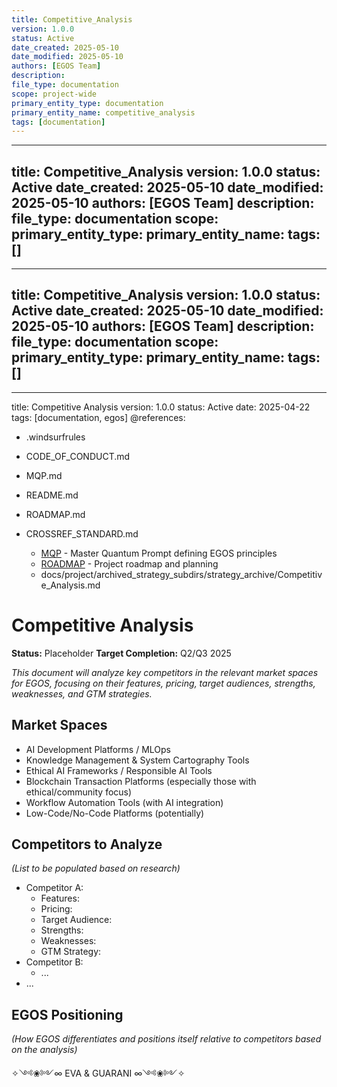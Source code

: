 ```yaml
---
title: Competitive_Analysis
version: 1.0.0
status: Active
date_created: 2025-05-10
date_modified: 2025-05-10
authors: [EGOS Team]
description: 
file_type: documentation
scope: project-wide
primary_entity_type: documentation
primary_entity_name: competitive_analysis
tags: [documentation]
---
```

---
title: Competitive_Analysis
version: 1.0.0
status: Active
date_created: 2025-05-10
date_modified: 2025-05-10
authors: [EGOS Team]
description: 
file_type: documentation
scope: 
primary_entity_type: 
primary_entity_name: 
tags: []
---

---
title: Competitive_Analysis
version: 1.0.0
status: Active
date_created: 2025-05-10
date_modified: 2025-05-10
authors: [EGOS Team]
description: 
file_type: documentation
scope: 
primary_entity_type: 
primary_entity_name: 
tags: []
---

---
title: Competitive Analysis
version: 1.0.0
status: Active
date: 2025-04-22
tags: [documentation, egos]
@references:
- .windsurfrules
- CODE_OF_CONDUCT.md
- MQP.md
- README.md
- ROADMAP.md
- CROSSREF_STANDARD.md

  - [MQP](MQP.md) - Master Quantum Prompt defining EGOS principles
  - [ROADMAP](../../governance/migrations/processed/pt/ROADMAP.md) - Project roadmap and planning
  - docs/project/archived_strategy_subdirs/strategy_archive/Competitive_Analysis.md




# Competitive Analysis

**Status:** Placeholder
**Target Completion:** Q2/Q3 2025

*This document will analyze key competitors in the relevant market spaces for EGOS, focusing on their features, pricing, target audiences, strengths, weaknesses, and GTM strategies.*

## Market Spaces

*   AI Development Platforms / MLOps
*   Knowledge Management & System Cartography Tools
*   Ethical AI Frameworks / Responsible AI Tools
*   Blockchain Transaction Platforms (especially those with ethical/community focus)
*   Workflow Automation Tools (with AI integration)
*   Low-Code/No-Code Platforms (potentially)

## Competitors to Analyze

*(List to be populated based on research)*

*   Competitor A:
    *   Features:
    *   Pricing:
    *   Target Audience:
    *   Strengths:
    *   Weaknesses:
    *   GTM Strategy:
*   Competitor B:
    *   ...
*   ...

## EGOS Positioning

*(How EGOS differentiates and positions itself relative to competitors based on the analysis)*

✧༺❀༻∞ EVA & GUARANI ∞༺❀༻✧